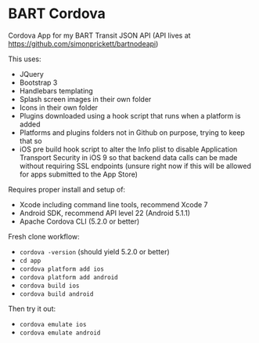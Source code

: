 # BART Cordova

Cordova App for my BART Transit JSON API (API lives at https://github.com/simonprickett/bartnodeapi)

This uses:

* JQuery
* Bootstrap 3
* Handlebars templating
* Splash screen images in their own folder
* Icons in their own folder
* Plugins downloaded using a hook script that runs when a platform is added
* Platforms and plugins folders not in Github on purpose, trying to keep that so
* iOS pre build hook script to alter the Info plist to disable Application Transport Security in iOS 9 so that backend data calls can be made without requiring SSL endpoints (unsure right now if this will be allowed for apps submitted to the App Store)

Requires proper install and setup of:

* Xcode including command line tools, recommend Xcode 7
* Android SDK, recommend API level 22 (Android 5.1.1)
* Apache Cordova CLI (5.2.0 or better)

Fresh clone workflow:

* ```cordova -version``` (should yield 5.2.0 or better)
* ```cd app```
* ```cordova platform add ios```
* ```cordova platform add android```
* ```cordova build ios```
* ```cordova build android```

Then try it out:

* ```cordova emulate ios```
* ```cordova emulate android```
